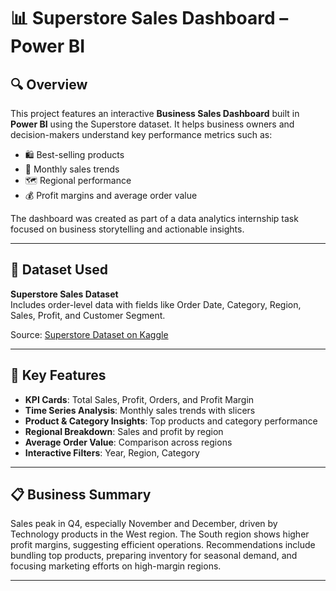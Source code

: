# 📊 Superstore Sales Dashboard – Power BI

## 🔍 Overview
This project features an interactive **Business Sales Dashboard** built in **Power BI** using the Superstore dataset. It helps business owners and decision-makers understand key performance metrics such as:

- 🛍️ Best-selling products  
- 📆 Monthly sales trends  
- 🗺️ Regional performance  
- 💰 Profit margins and average order value  

The dashboard was created as part of a data analytics internship task focused on business storytelling and actionable insights.

---

## 📁 Dataset Used
**Superstore Sales Dataset**  
Includes order-level data with fields like Order Date, Category, Region, Sales, Profit, and Customer Segment.

Source: [Superstore Dataset on Kaggle](https://www.kaggle.com/datasets/)

---

## 🧠 Key Features
- **KPI Cards**: Total Sales, Profit, Orders, and Profit Margin  
- **Time Series Analysis**: Monthly sales trends with slicers  
- **Product & Category Insights**: Top products and category performance  
- **Regional Breakdown**: Sales and profit by region  
- **Average Order Value**: Comparison across regions  
- **Interactive Filters**: Year, Region, Category

---

## 📋 Business Summary
Sales peak in Q4, especially November and December, driven by Technology products in the West region. The South region shows higher profit margins, suggesting efficient operations. Recommendations include bundling top products, preparing inventory for seasonal demand, and focusing marketing efforts on high-margin regions.

---



